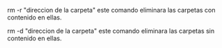 rm -r "direccion de la carpeta"
este comando eliminara las carpetas con contenido en ellas.

rm -d "direccion de la carpeta"
este comando eliminara las carpetas sin contenido en ellas.

